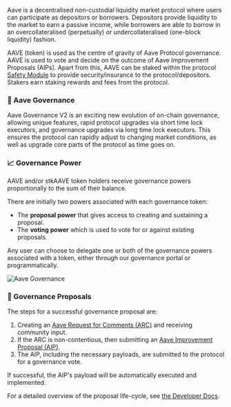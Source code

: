 Aave is a decentralised non-custodial liquidity market protocol where users can participate as depositors or borrowers. Depositors provide liquidity to the market to earn a passive income, while borrowers are able to borrow in an overcollateralised (perpetually) or undercollateralised (one-block liquidity) fashion.

AAVE (token) is used as the centre of gravity of Aave Protocol governance. AAVE is used to vote and decide on the outcome of Aave Improvement Proposals (AIPs). Apart from this, AAVE can be staked within the protocol [Safety Module](https://etherscan.io/token/0x4da27a545c0c5b758a6ba100e3a049001de870f5) to provide security/insurance to the protocol/depositors. Stakers earn staking rewards and fees from the protocol.

### 🧭 Aave Governance
Aave Governance V2 is an exciting new evolution of on-chain governance, allowing unique features, rapid protocol upgrades via short time lock executors, and governance upgrades via long time lock executors. This ensures the protocol can rapidly adjust to changing market conditions, as well as upgrade core parts of the protocol as time goes on.

### 📈 Governance Power
AAVE and/or stkAAVE token holders receive governance powers proportionally to the sum of their balance.

There are initially two powers associated with each governance token:

-   The **proposal power** that gives access to creating and sustaining a proposal.
-   The **voting power** which is used to vote for or against existing proposals.

Any user can choose to delegate one or both of the governance powers associated with a token, either through our governance portal or programmatically.

![Aave Governance](https://gblobscdn.gitbook.com/assets%2F-MQDFFJx5ZZi37tall96%2F-MQHAdCnwu1zXYg4Qy8X%2F-MQHDnclMYFjRPSM11Hz%2Fgov2.png?alt=media&token=68eeaa29-22c8-496f-8a3d-d379aeab53bc)

### 📄 Governance Proposals
The steps for a successful governance proposal are:

1.  Creating an [Aave Request for Comments (ARC)](/governance/arcs) and receiving community input.
2.  If the ARC is non-contentious, then submitting an [Aave Improvement Proposal (AIP)](/governance/aips).
3.  The AIP, including the necessary payloads, are submitted to the protocol for a governance vote.

If successful, the AIP's payload will be automatically executed and implemented.

For a detailed overview of the proposal life-cycle, see [the Developer Docs](https://docs.aave.com/developers/protocol-governance/governance#proposal-life-cycle).